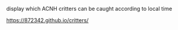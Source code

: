 display which ACNH critters can be caught according to local time  

https://872342.github.io/critters/
